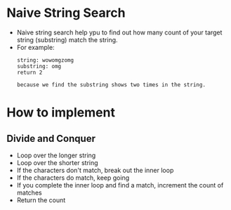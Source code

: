 # Naive String Search

* Naive string search help ypu to find out how many count of your target string (substring) match the string.
* For example:
    ```
    string: wowomgzomg
    substring: omg
    return 2

    because we find the substring shows two times in the string.
    ```

# How to implement

## Divide and Conquer

* Loop over the longer string
* Loop over the shorter string
* If the characters don't match, break out the inner loop
* If the characters do match, keep going
* If you complete the inner loop and find a match, increment the count of matches
* Return the count

